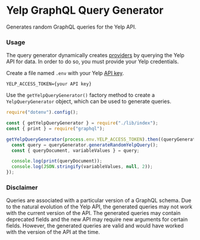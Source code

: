 # Yelp GraphQL Query Generator

Generates random GraphQL queries for the Yelp API.

### Usage

The query generator dynamically creates [providers](https://github.com/IBM/GraphQL-Query-Generator#provider-map) by querying the Yelp API for data. In order to do so, you must provide your Yelp credentials.

Create a file named `.env` with your Yelp [API key](https://www.yelp.com/developers/documentation/v3/authentication).

```
YELP_ACCESS_TOKEN={your API key}
```

Use the `getYelpQueryGenerator()` factory method to create a `YelpQueryGenerator` object, which can be used to generate queries.

```javascript
require("dotenv").config();

const { getYelpQueryGenerator } = require("./lib/index");
const { print } = require("graphql");

getYelpQueryGenerator(process.env.YELP_ACCESS_TOKEN).then((queryGenerator) => {
  const query = queryGenerator.generateRandomYelpQuery();
  const { queryDocument, variableValues } = query;

  console.log(print(queryDocument));
  console.log(JSON.stringify(variableValues, null, 2));
});
```

### Disclaimer

Queries are associated with a particular version of a GraphQL schema. Due to the natural evolution of the Yelp API, the generated queries may not work with the current version of the API. The generated queries may contain deprecated fields and the new API may require new arguments for certain fields. However, the generated queries are valid and would have worked with the version of the API at the time.
